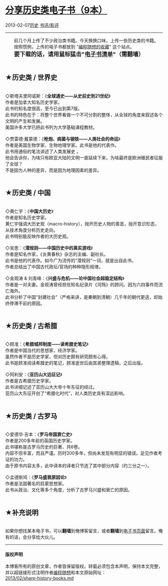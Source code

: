 <!DOCTYPE html>
<html xmlns="http://www.w3.org/1999/xhtml" xml:lang="zh-CN">
<head>
<meta http-equiv="Content-Type" content="text/html; charset=utf-8" />
<meta name="generator" content="Python script by program.think@gmail.com" />
<meta name="provider" content="program-think.blogspot.com" />
<link type="text/css" rel="stylesheet" href="../../css/program-think.css" />
<title>分享历史类电子书（9本） - 编程随想的博客</title>
</head>
<body>
<div id="main" style="width:100%;">
<h1><a href="../../index.md" title="回到首页">分享历史类电子书（9本）</a></h1>
<div class="post-info"><span class="date-header">2013-02-07</span><a href="../../tags/E58E86E58FB2.md" class="tag">历史</a> <a href="../../tags/E4B9A6E8AF842FE5BDB1E8AF84.md" class="tag">书评/影评</a> </div>
<hr>
<div class="post">
&#12288;&#12288;前几个月上传了不少政治类书籍。今天换换口味，上传一些历史类的书籍。<br />&#12288;&#12288;按照惯例，上传的电子书都放到 "<a href="https://code.google.com/p/program-think/" target="_blank">编程随想的收藏</a>" 这个站点。<br />&#12288;&#12288;<font size="4"><b>要下载的话，请用鼠标猛击"<a href="https://code.google.com/p/program-think/wiki/Books" target="_blank">电子书清单</a>"（需翻墙）</b></font><a name='more'></a><!--program-think--><br /><br /><h2>★历史类 / 世界史</h2><br />◇斯塔夫里阿诺斯：《<b>全球通史——从史前史到21世纪</b>》<br />作者是加拿大知名历史学家。<br />此书的知名度很高，至今已出到第7版。<br />此书的特色在于：将整个世界看做一个不可分割的整体，从全球的角度来叙述各个文明的产生和发展。<br />美国许多大学已把此书列为大学基础课程教材。<br /><br />◇贾雷德·戴蒙德：《<b>枪炮、病菌与钢铁——人类社会的命运</b>》<br />作者是美国生物学家、生物地理学家。此书是他的代表作。<br />此书用通俗的笔法讲述了人类发展史 。<br />他会告诉你，为啥只有欧亚大陆的文明一直延续下来，为啥最终是欧洲殖民者征服了全球？<br />不是因为人种的差异，而是因为地理因素的差异。<br /><br /><h2>★历史类 / 中国</h2><br />◇黄仁宇：《<b>中国大历史</b>》<br />作者是知名历史学家。<br />黄仁宇强调大历史观（macro-history），抛开历史人物的善恶，抛开意识形态，从技术角度分析历史走向。<br />此书特别能反映作者的大历史观。<br /><br />◇吴思：《<b>潜规则——中国历史中的真实游戏</b>》<br />作者是知名作家，《炎黄春秋》杂志的主编、副社长。<br />此书是他的代表作。如今广为流传的“潜规则”一词，就是出自此书。<br />作者总结出了中国古代政坛/官场的种种隐形规律。<br /><br />◇金观涛 & 刘青峰：《<b>兴盛与危机——论中国社会超稳定结构</b>》<br />作者是一对夫妻。金观涛曾经担任知名纪录片《河殇》的顾问。因为六四事件而流亡海外。<br />此书分析了中国"封建社会"（严格来讲，是秦朝到清朝）几千年的朝代更迭，却始终停滞不前的原因。<br /><br /><h2>★历史类 / 古希腊</h2><br />◇顾准：《<b>希腊城邦制度——读希腊史笔记</b>》<br />作者是中国当代的思想家，经济学家。<br />虽然作者不是历史学家，但对历史颇有研究颇有心得。<br />此书是顾准阅读希腊史的笔记，顾准逝世后由其弟整理遗稿，之后出版。<br /><br />◇阿利安：《<b>亚历山大远征记</b>》<br />作者是古希腊历史学家。<br />此书详细记述了亚历山大大帝十年东征的经过。<br />亚历山大东征开创了“希腊化时代”，对人类历史具有深远影响。<br /><br /><h2>★历史类 / 古罗马</h2><br />◇爱德华·吉本：《<b>罗马帝国衰亡史</b>》<br />作者是200多年前的英国历史学家。<br />此书堪称是古罗马历史的巨著，共6卷。<br />内容不但丰富，而且严谨。历时200多年，但尚未发现有明显的错误。足见作者考证的功力。<br />由于原书内容太多，此中译本的译者只节选了其中部分内容（约三分之一）。<br /><br />◇孟德斯鸠：《<b>罗马盛衰原因论</b>》<br />作者是法国著名的启蒙思想家。<br />此书从政治、文化等多个角度，分析了古罗马兴盛和衰亡的原因。<br /><br /><h2>★补充说明</h2><br />如果你想找某本电子书，可以<b>翻墙</b>到俺博客留言，或者<b>翻墙</b>到<a href="https://code.google.com/p/program-think/wiki/Books" target="_blank">电子书页面</a>留言。俺有的话，会分享给大伙儿。<div class="blogger-post-footer">
</div>
<hr>
<div class="copyright">
<h4>版权声明</h4>
本博客所有的原创文章，作者皆保留版权。转载必须包含本声明，保持本文完整，并以超链接形式注明作者<a href="mailto:program.think@gmail.com">编程随想</a>和本文原始网址：<br>
<a href="2013/02/share-history-books.md">2013/02/share-history-books.md</a>
</div>
</div>
</body>
</html>
